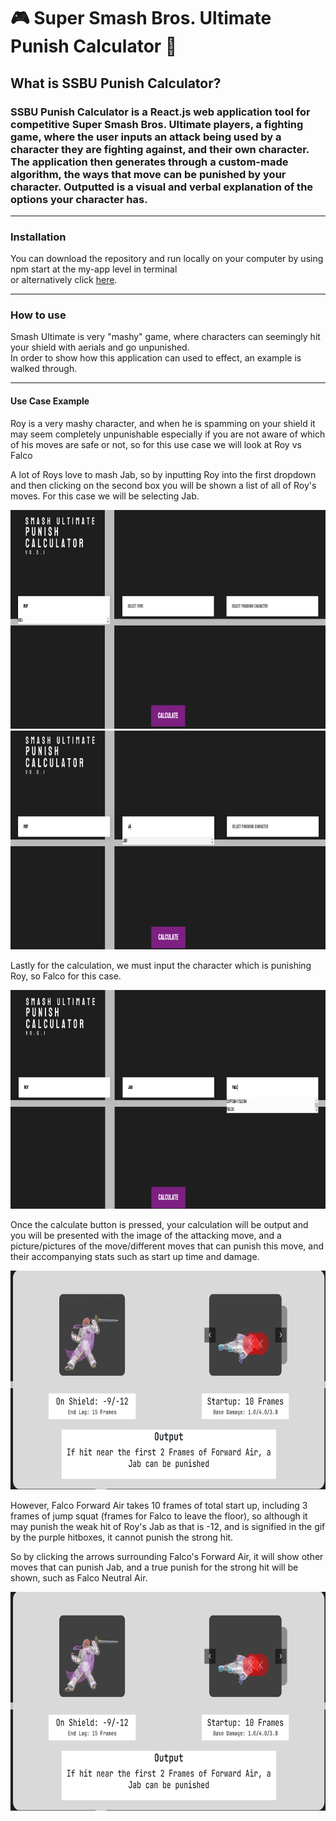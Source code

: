 # :video_game: Super Smash Bros. Ultimate Punish Calculator :game_die:
## What is SSBU Punish Calculator?
### SSBU Punish Calculator is a React.js web application tool for competitive Super Smash Bros. Ultimate players, a fighting game, where the user inputs an attack being used by a character they are fighting against, and their own character. The application then generates through a custom-made algorithm, the ways that move can be punished by your character. Outputted is a visual and verbal explanation of the options your character has.
---
### Installation  

You can download the repository and run locally on your computer by using npm start at the my-app level in terminal  
or alternatively click [here](https://ssbupunishcalculator.com/).

---

### How to use

Smash Ultimate is very "mashy" game, where characters can seemingly hit your shield with aerials and go unpunished.  
In order to show how this application can used to effect, an example is walked through.

---

#### Use Case Example  

Roy is a very mashy character, and when he is spamming on your shield it may seem completely unpunishable especially if you are not aware of which of his moves are safe or not, so for this use case we will look at Roy vs Falco

A lot of Roys love to mash Jab, so by inputting Roy into the first dropdown and then clicking on the second box you will be shown a list of all of Roy's moves. For this case we will be selecting Jab.  

<img src="media/tut 1.png" alt="Roy selected" width="700" height="350">  
<img src="media/tut 2.png" alt="Jab Selected" width="700" height="350">  

Lastly for the calculation, we must input the character which is punishing Roy, so Falco for this case.   

<img src="media/tut 3.png" alt="Falco selected" width="700" height="350">  

Once the calculate button is pressed, your calculation will be output and you will be presented with the image of the attacking move, and a picture/pictures of the move/different moves that can punish this move, and their accompanying stats such as start up time and damage.  

<img src="media/tut 4.png" alt="Calculate pressed/ Output" width="700" height="350">   

However, Falco Forward Air takes 10 frames of total start up, including 3 frames of jump squat (frames for Falco to leave the floor), so although it may punish the weak hit of Roy's Jab as that is -12, and is signified in the gif by the purple hitboxes, it cannot punish the strong hit.  

So by clicking the arrows surrounding Falco's Forward Air, it will show other moves that can punish Jab, and a true punish for the strong hit will be shown, such as Falco Neutral Air.  

<img src="media/tut 4.png" alt="Switched to Neutral Air" width="700" height="350">   



